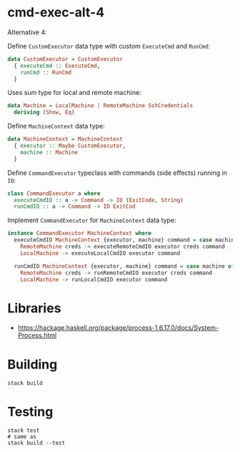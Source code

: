 # cmd-exec-alt-4

Alternative 4:

Define `CustomExecutor` data type with custom `ExecuteCmd` and `RunCmd`:

```haskell
data CustomExecutor = CustomExecutor
  { executeCmd :: ExecuteCmd,
    runCmd :: RunCmd
  }
```

Uses sum type for local and remote machine:

```haskell
data Machine = LocalMachine | RemoteMachine SshCredentials
  deriving (Show, Eq)
```

Define `MachineContext` data type:

```haskell
data MachineContext = MachineContext
  { executor :: Maybe CustomExecutor,
    machine :: Machine
  }
```

Define `CommandExecutor` typeclass with commands (side effects) running in `IO`:

```haskell
class CommandExecutor a where
  executeCmdIO :: a -> Command -> IO (ExitCode, String)
  runCmdIO :: a -> Command -> IO ExitCod
```

Implement `CommandExecutor` for `MachineContext` data type:

```haskell
instance CommandExecutor MachineContext where
  executeCmdIO MachineContext {executor, machine} command = case machine of
    RemoteMachine creds -> executeRemoteCmdIO executor creds command
    LocalMachine -> executeLocalCmdIO executor command

  runCmdIO MachineContext {executor, machine} command = case machine of
    RemoteMachine creds -> runRemoteCmdIO executor creds command
    LocalMachine -> runLocalCmdIO executor command
```

# Libraries

- https://hackage.haskell.org/package/process-1.6.17.0/docs/System-Process.html

# Building

```shell
stack build
```

# Testing

```shell
stack test
# same as
stack build --test
```
